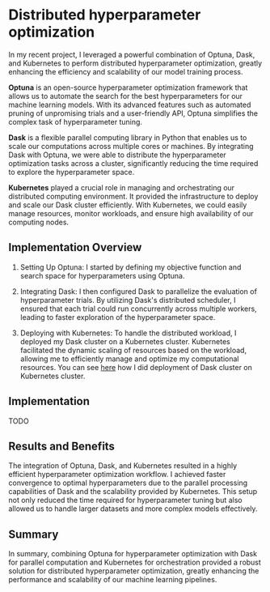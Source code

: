 # Distributed hyperparameter optimization

In my recent project, I leveraged a powerful combination of Optuna, Dask, and Kubernetes to perform distributed hyperparameter optimization, greatly enhancing the efficiency and scalability of our model training process.

**Optuna** is an open-source hyperparameter optimization framework that allows us to automate the search for the best hyperparameters for our machine learning models. With its advanced features such as automated pruning of unpromising trials and a user-friendly API, Optuna simplifies the complex task of hyperparameter tuning.

**Dask** is a flexible parallel computing library in Python that enables us to scale our computations across multiple cores or machines. By integrating Dask with Optuna, we were able to distribute the hyperparameter optimization tasks across a cluster, significantly reducing the time required to explore the hyperparameter space.

**Kubernetes** played a crucial role in managing and orchestrating our distributed computing environment. It provided the infrastructure to deploy and scale our Dask cluster efficiently. With Kubernetes, we could easily manage resources, monitor workloads, and ensure high availability of our computing nodes.

## Implementation Overview

1. Setting Up Optuna: I started by defining my objective function and search space for hyperparameters using Optuna.

2. Integrating Dask: I then configured Dask to parallelize the evaluation of hyperparameter trials. By utilizing Dask's distributed scheduler, I ensured that each trial could run concurrently across multiple workers, leading to faster exploration of the hyperparameter space.

3. Deploying with Kubernetes: To handle the distributed workload, I deployed my Dask cluster on a Kubernetes cluster. Kubernetes facilitated the dynamic scaling of resources based on the workload, allowing me to efficiently manage and optimize my computational resources. You can see [here](./deployment.md) how I did deployment of Dask cluster on Kubernetes cluster.

## Implementation

TODO

## Results and Benefits

The integration of Optuna, Dask, and Kubernetes resulted in a highly efficient hyperparameter optimization workflow. I achieved faster convergence to optimal hyperparameters due to the parallel processing capabilities of Dask and the scalability provided by Kubernetes. This setup not only reduced the time required for hyperparameter tuning but also allowed us to handle larger datasets and more complex models effectively.

## Summary

In summary, combining Optuna for hyperparameter optimization with Dask for parallel computation and Kubernetes for orchestration provided a robust solution for distributed hyperparameter optimization, greatly enhancing the performance and scalability of our machine learning pipelines.
